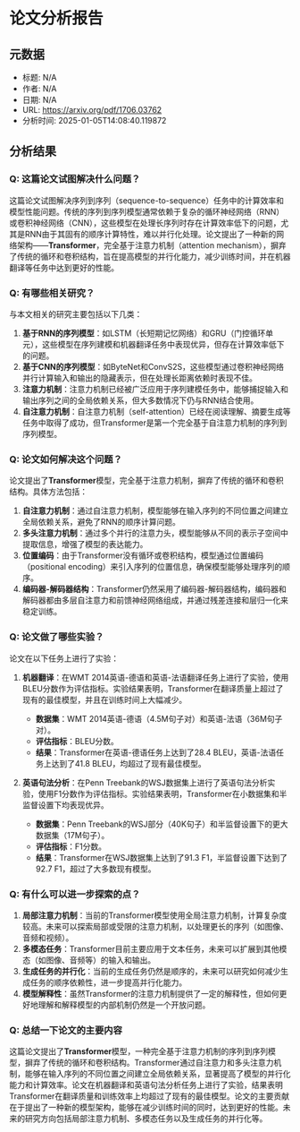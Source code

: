 # 论文分析报告

## 元数据
- 标题: N/A
- 作者: N/A
- 日期: N/A
- URL: https://arxiv.org/pdf/1706.03762
- 分析时间: 2025-01-05T14:08:40.119872

## 分析结果
### Q: 这篇论文试图解决什么问题？
这篇论文试图解决序列到序列（sequence-to-sequence）任务中的计算效率和模型性能问题。传统的序列到序列模型通常依赖于复杂的循环神经网络（RNN）或卷积神经网络（CNN），这些模型在处理长序列时存在计算效率低下的问题，尤其是RNN由于其固有的顺序计算特性，难以并行化处理。论文提出了一种新的网络架构——**Transformer**，完全基于注意力机制（attention mechanism），摒弃了传统的循环和卷积结构，旨在提高模型的并行化能力，减少训练时间，并在机器翻译等任务中达到更好的性能。

### Q: 有哪些相关研究？
与本文相关的研究主要包括以下几类：
1. **基于RNN的序列模型**：如LSTM（长短期记忆网络）和GRU（门控循环单元），这些模型在序列建模和机器翻译任务中表现优异，但存在计算效率低下的问题。
2. **基于CNN的序列模型**：如ByteNet和ConvS2S，这些模型通过卷积神经网络并行计算输入和输出的隐藏表示，但在处理长距离依赖时表现不佳。
3. **注意力机制**：注意力机制已经被广泛应用于序列建模任务中，能够捕捉输入和输出序列之间的全局依赖关系，但大多数情况下仍与RNN结合使用。
4. **自注意力机制**：自注意力机制（self-attention）已经在阅读理解、摘要生成等任务中取得了成功，但Transformer是第一个完全基于自注意力机制的序列到序列模型。

### Q: 论文如何解决这个问题？
论文提出了**Transformer**模型，完全基于注意力机制，摒弃了传统的循环和卷积结构。具体方法包括：
1. **自注意力机制**：通过自注意力机制，模型能够在输入序列的不同位置之间建立全局依赖关系，避免了RNN的顺序计算问题。
2. **多头注意力机制**：通过多个并行的注意力头，模型能够从不同的表示子空间中提取信息，增强了模型的表达能力。
3. **位置编码**：由于Transformer没有循环或卷积结构，模型通过位置编码（positional encoding）来引入序列的位置信息，确保模型能够处理序列的顺序。
4. **编码器-解码器结构**：Transformer仍然采用了编码器-解码器结构，编码器和解码器都由多层自注意力和前馈神经网络组成，并通过残差连接和层归一化来稳定训练。

### Q: 论文做了哪些实验？
论文在以下任务上进行了实验：
1. **机器翻译**：在WMT 2014英语-德语和英语-法语翻译任务上进行了实验，使用BLEU分数作为评估指标。实验结果表明，Transformer在翻译质量上超过了现有的最佳模型，并且在训练时间上大幅减少。
   - **数据集**：WMT 2014英语-德语（4.5M句子对）和英语-法语（36M句子对）。
   - **评估指标**：BLEU分数。
   - **结果**：Transformer在英语-德语任务上达到了28.4 BLEU，英语-法语任务上达到了41.8 BLEU，均超过了现有最佳模型。

2. **英语句法分析**：在Penn Treebank的WSJ数据集上进行了英语句法分析实验，使用F1分数作为评估指标。实验结果表明，Transformer在小数据集和半监督设置下均表现优异。
   - **数据集**：Penn Treebank的WSJ部分（40K句子）和半监督设置下的更大数据集（17M句子）。
   - **评估指标**：F1分数。
   - **结果**：Transformer在WSJ数据集上达到了91.3 F1，半监督设置下达到了92.7 F1，超过了大多数现有模型。

### Q: 有什么可以进一步探索的点？
1. **局部注意力机制**：当前的Transformer模型使用全局注意力机制，计算复杂度较高。未来可以探索局部或受限的注意力机制，以处理更长的序列（如图像、音频和视频）。
2. **多模态任务**：Transformer目前主要应用于文本任务，未来可以扩展到其他模态（如图像、音频等）的输入和输出。
3. **生成任务的并行化**：当前的生成任务仍然是顺序的，未来可以研究如何减少生成任务的顺序依赖性，进一步提高并行化能力。
4. **模型解释性**：虽然Transformer的注意力机制提供了一定的解释性，但如何更好地理解和解释模型的内部机制仍然是一个开放问题。

### Q: 总结一下论文的主要内容
这篇论文提出了**Transformer**模型，一种完全基于注意力机制的序列到序列模型，摒弃了传统的循环和卷积结构。Transformer通过自注意力和多头注意力机制，能够在输入序列的不同位置之间建立全局依赖关系，显著提高了模型的并行化能力和计算效率。论文在机器翻译和英语句法分析任务上进行了实验，结果表明Transformer在翻译质量和训练效率上均超过了现有的最佳模型。论文的主要贡献在于提出了一种新的模型架构，能够在减少训练时间的同时，达到更好的性能。未来的研究方向包括局部注意力机制、多模态任务以及生成任务的并行化等。
